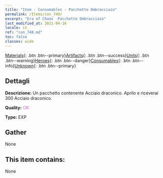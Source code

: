 ```yaml
---
title: "Item - Consumables - Pacchetto Ombracciaio"
permalink: /Items/con_740/
excerpt: "Era of Chaos  Pacchetto Ombracciaio"
last_modified_at: 2021-04-16
locale: it
ref: "con_740.md"
toc: false
classes: wide
---
```

 [Materials](/it/Items/){: .btn .btn--primary}[Artifacts](/it/Items/Artifacts/){: .btn .btn--success}[Units](/it/Items/Units/){: .btn .btn--warning}[Heroes](/it/Items/Heroes/){: .btn .btn--danger}[Consumables](/it/Items/Consumables/){: .btn .btn--info}[Unknown](/it/Items/Unknown/){: .btn .btn--primary}

## Dettagli
 **Descrizione:** Un pacchetto contenente Acciaio draconico. Aprilo e riceverai 300 Acciaio draconico.

 **Quality:** <span style="color: #DA70D6">OK</span>

 **Type:** EXP

## Gather

  None

## This item contains:

  None

